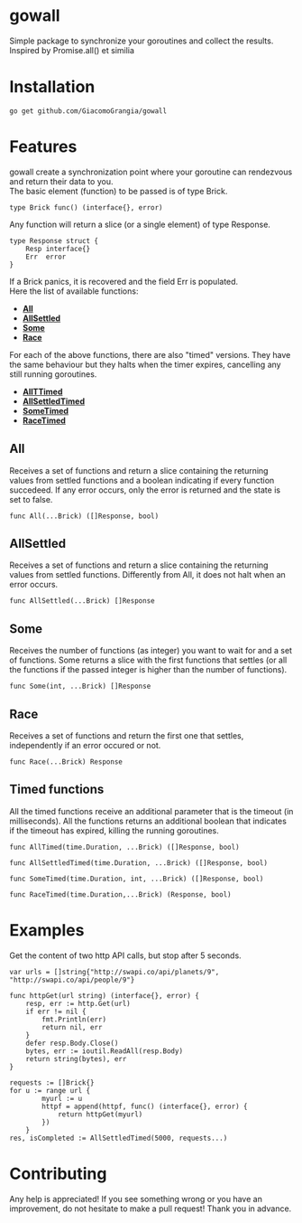 # gowall

Simple package to synchronize your goroutines and collect the results.<br>
Inspired by Promise.all() et similia
# Installation
```
go get github.com/GiacomoGrangia/gowall
```

# Features

gowall create a synchronization point where your goroutine can rendezvous and return their data to you.<br>
The basic element (function) to be passed is of type Brick.
``` golang
type Brick func() (interface{}, error)
```
Any function will return a slice (or a single element) of type Response.
```golang
type Response struct {
	Resp interface{}
	Err  error
}
```
If a Brick panics, it is recovered and the field Err is populated.<br>
Here the list of available functions:
- <a href="#all"><b>All</b></a>
- <a href="#allsettled"><b>AllSettled</b></a>
- <a href="#some"><b>Some</b></a>
- <a href="#race"><b>Race</b></a>


For each of the above functions, there are also "timed" versions. They have the same behaviour but they halts when the timer expires, cancelling any still running goroutines.

- <a href="#alltimed"><b>AllTTimed</b></a>
- <a href="#allsettledtimed"><b>AllSettledTimed</b></a>
- <a href="#sometimed"><b>SomeTimed</b></a>
- <a href="#racetimed"><b>RaceTimed</b></a>

## All
Receives a set of functions and return a slice containing the returning values from settled functions and a boolean indicating if every function succedeed.
If any error occurs, only the error is returned and the state is set to false.
```golang
func All(...Brick) ([]Response, bool)
```

## AllSettled
Receives a set of functions and return a slice containing the returning values from settled functions. Differently from All, it does not halt when an error occurs.
```golang
func AllSettled(...Brick) []Response
```

## Some
Receives the number of functions (as integer) you want to wait for and a set of functions. Some returns a slice with the first functions that settles (or all the functions if the passed integer is higher than the number of functions).
```golang
func Some(int, ...Brick) []Response
```

## Race
Receives a set of functions and return the first one that settles, independently if an error occured or not.
```golang
func Race(...Brick) Response
```

## Timed functions
All the timed functions receive an additional parameter that is the timeout (in milliseconds).
All the functions returns an additional boolean that indicates if the timeout has expired, killing the running goroutines.
```golang
func AllTimed(time.Duration, ...Brick) ([]Response, bool)
```
```golang
func AllSettledTimed(time.Duration, ...Brick) ([]Response, bool)
```
```golang
func SomeTimed(time.Duration, int, ...Brick) ([]Response, bool)
```
```golang
func RaceTimed(time.Duration,...Brick) (Response, bool)
```
# Examples
Get the content of two http API calls, but stop after 5 seconds.
```golang
var urls = []string{"http://swapi.co/api/planets/9", "http://swapi.co/api/people/9"}

func httpGet(url string) (interface{}, error) {
	resp, err := http.Get(url)
	if err != nil {
		fmt.Println(err)
		return nil, err
	}
	defer resp.Body.Close()
	bytes, err := ioutil.ReadAll(resp.Body)
	return string(bytes), err
}

requests := []Brick{}
for u := range url {
		myurl := u
		httpf = append(httpf, func() (interface{}, error) {
			return httpGet(myurl)
		})
	}
res, isCompleted := AllSettledTimed(5000, requests...)

```
# Contributing
Any help is appreciated! If you see something wrong or you have an improvement, do not hesitate to make a pull request! Thank you in advance.
